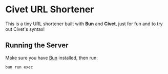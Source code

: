 # Civet URL Shortener

This is a tiny URL shortener built with **Bun** and **Civet**, just for fun and to try out Civet's syntax!

## Running the Server

Make sure you have [Bun](https://bun.sh/) installed, then run:

```sh
bun run exec
```
